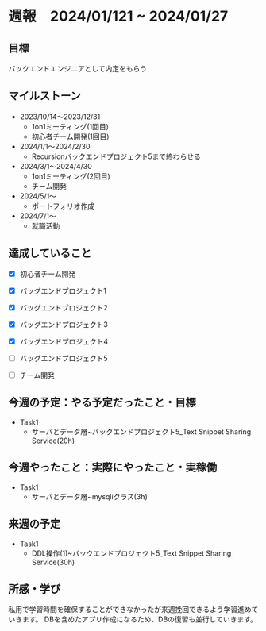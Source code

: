 # 週報　2024/01/121 ~ 2024/01/27

## 目標
バックエンドエンジニアとして内定をもらう

## マイルストーン
- 2023/10/14〜2023/12/31
    - 1on1ミーティング(1回目)
    - 初心者チーム開発(1回目)
- 2024/1/1〜2024/2/30
    - Recursionバックエンドプロジェクト5まで終わらせる
- 2024/3/1〜2024/4/30
    - 1on1ミーティング(2回目)
    - チーム開発
- 2024/5/1〜
    - ポートフォリオ作成
- 2024/7/1〜
    - 就職活動

## 達成していること
- [x] 初心者チーム開発
- [x] バッグエンドプロジェクト1
- [x] バッグエンドプロジェクト2
- [x] バッグエンドプロジェクト3
- [x] バッグエンドプロジェクト4
- [ ] バッグエンドプロジェクト5
- [ ] チーム開発


## 今週の予定：やる予定だったこと・目標
- Task1
    - サーバとデータ層~バックエンドプロジェクト5_Text Snippet Sharing Service(20h)
  
## 今週やったこと：実際にやったこと・実稼働
- Task1
    - サーバとデータ層~mysqliクラス(3h)
  
## 来週の予定
- Task1
    - DDL操作(1)~バックエンドプロジェクト5_Text Snippet Sharing Service(30h)

## 所感・学び
私用で学習時間を確保することができなかったが来週挽回できるよう学習進めていきます。
DBを含めたアプリ作成になるため、DBの復習も並行していきます。